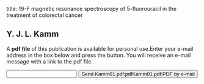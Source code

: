 title: 19-F magnetic resonance spectroscopy of 5-fluorouracil in the treatment of colorectal cancer

## Y. J. L. Kamm
A <b>pdf file</b> of this publication is available for personal use.Enter your e-mail address in the box below and press the button. You will receive an e-mail message with a link to the pdf file.
<form action="sender.php">  <input type="text" name="email">  <input type="submit" value="Send Kamm01.pdf:pdfKamm01.pdf:PDF by e-mail"></form>